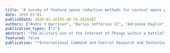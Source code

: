 ```yaml
---
title: "A survey of feature space reduction methods for context aware processing in IoBT networks"
date: 2018-01-01
publishDate: 2020-03-26T05:40:24.262038Z
authors: ["Andre V Harrison", "Darius Jefferson II", "Adrienne Raglin", "Michael Lee", "Brian Jalaian"]
publication_types: ["2"]
abstract: "The military use of the Internet of Things within a battlefield environment aims to combine the information collected from a system of heterogeneous sensors and actuators in order to create a cohesive model of the relevant battlefield so that intelligent agents can provide risk-aware decisions or take proper actions, and to collectively give warfighters an edge. To do inference and reasoning under uncertainty efficiently, the most important and relevant features regardless of modality must be identified for each given context, classification task, and classification approach. This can minimize the computational costs required to build a specific model, increase the accuracy of the model and may also allow the model to be generalized. However, the dynamic and adversarial nature of the battlefield may mean that the availability and reliability of sensors will vary over time. Adding a certain amount of redundancy in the set of features used to train an ensemble of classifiers may improve model robustness and minimize uncertainty. One approach to achieve this is by modeling the feature space so that the likely importance of a given set of features can be estimated when context, classification task, or approach is varied. To efficiently understand the shape of a given feature space and to locate clusters of features in a locally distributed fashion, we surveyed methods to select important features and to describe or explore a given feature space."
featured: false
publication: "*International Command and Control Research and Technology Symposium*"
---
```


